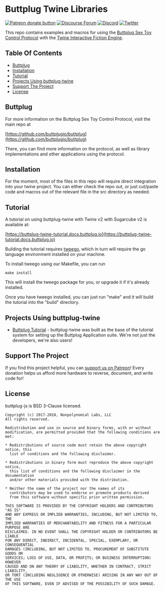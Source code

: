 # Buttplug Twine Libraries

[![Patreon donate button](https://img.shields.io/badge/patreon-donate-yellow.svg)](https://www.patreon.com/qdot)
[![Discourse Forum](https://img.shields.io/badge/discourse-forum-blue.svg)](https://metafetish.club)
[![Discord](https://img.shields.io/discord/353303527587708932.svg?logo=discord)](https://discord.buttplug.io)
[![Twitter](https://img.shields.io/twitter/follow/buttplugio.svg?style=social&logo=twitter)](https://twitter.com/buttplugio)

This repo contains examples and macros for using the [Buttplug Sex Toy
Control Protocol](https://github.com/buttplugio/buttplug) with the
[Twine Interactive Fiction Engine](http://twinery.org).

## Table Of Contents

- [Buttplug](#buttplug)
- [Installation](#installation)
- [Tutorial](#tutorial)
- [Projects Using buttplug-twine](#projects-using-buttplug-twine)
- [Support The Project](#support-the-project)
- [License](#license)

## Buttplug

For more information on the Buttplug Sex Toy Control Protocol, visit
the main repo at

[https://github.com/buttplugio/buttplug](https://github.com/buttplugio/buttplug)

There, you can find more information on the protocol, as well as
library implementations and other applications using the protocol.

## Installation

For the moment, most of the files in this repo will require direct
integration into your twine project. You can either check the repo
out, or just cut/paste code and macros out of the relevant file in the
src directory as needed.

## Tutorial

A tutorial on using buttplug-twine with Twine v2 with Sugarcube v2 is
available at:

[https://buttplug-twine-tutorial.docs.buttplug.io](https://buttplug-twine-tutorial.docs.buttplug.io)

Building the tutorial requires
[tweego](https://bitbucket.org/tmedwards/tweego), which in turn will
require the go language environment installed on your machine.

To install tweego using our Makefile, you can run

```
make install
```

This will install the tweego package for you, or upgrade it if it's
already installed.

Once you have tweego installed, you can just run "make" and it will
build the tutorial into the "build" directory.

## Projects Using buttplug-twine

- [Buttplug
  Tutorial](https://github.com/buttplugio/buttplug-tutorial) -
  buttplug-twine was built as the base of the tutorial system for
  setting up the Buttplug Application suite. We're not just the
  developers, we're also users!

## Support The Project

If you find this project helpful, you can [support us on
Patreon](http://patreon.com/qdot)! Every donation helps us afford more
hardware to reverse, document, and write code for!

## License

buttplug-js is BSD 3-Clause licensed.

    Copyright (c) 2017-2018, Nonpolynomial Labs, LLC
    All rights reserved.
    
    Redistribution and use in source and binary forms, with or without
    modification, are permitted provided that the following conditions are met:
    
    * Redistributions of source code must retain the above copyright notice, this
      list of conditions and the following disclaimer.
    
    * Redistributions in binary form must reproduce the above copyright notice,
      this list of conditions and the following disclaimer in the documentation
      and/or other materials provided with the distribution.
    
    * Neither the name of the project nor the names of its
      contributors may be used to endorse or promote products derived
      from this software without specific prior written permission.
    
    THIS SOFTWARE IS PROVIDED BY THE COPYRIGHT HOLDERS AND CONTRIBUTORS "AS IS"
    AND ANY EXPRESS OR IMPLIED WARRANTIES, INCLUDING, BUT NOT LIMITED TO, THE
    IMPLIED WARRANTIES OF MERCHANTABILITY AND FITNESS FOR A PARTICULAR PURPOSE ARE
    DISCLAIMED. IN NO EVENT SHALL THE COPYRIGHT HOLDER OR CONTRIBUTORS BE LIABLE
    FOR ANY DIRECT, INDIRECT, INCIDENTAL, SPECIAL, EXEMPLARY, OR CONSEQUENTIAL
    DAMAGES (INCLUDING, BUT NOT LIMITED TO, PROCUREMENT OF SUBSTITUTE GOODS OR
    SERVICES; LOSS OF USE, DATA, OR PROFITS; OR BUSINESS INTERRUPTION) HOWEVER
    CAUSED AND ON ANY THEORY OF LIABILITY, WHETHER IN CONTRACT, STRICT LIABILITY,
    OR TORT (INCLUDING NEGLIGENCE OR OTHERWISE) ARISING IN ANY WAY OUT OF THE USE
    OF THIS SOFTWARE, EVEN IF ADVISED OF THE POSSIBILITY OF SUCH DAMAGE.
